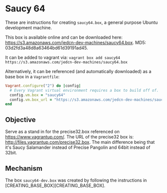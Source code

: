 # Saucy 64

These are instructions for creating `saucy64.box`, a general purpose
Ubuntu development machine.

This box is available online and can be downloaded here:
https://s3.amazonaws.com/jedcn-dev-machines/saucy64.box. MD5:
03d2fd3a48d8a63464bd61d39191ad45.

It can be added to vagrant via: `vagrant box add saucy64
https://s3.amazonaws.com/jedcn-dev-machines/saucy64.box`

Alternatively, it can be referenced (and automatically downloaded) as
a base box in a `Vagrantfile`:

```ruby
Vagrant.configure("2") do |config|
  # Every Vagrant virtual environment requires a box to build off of.
  config.vm.box = "saucy64"
  config.vm.box_url = "https://s3.amazonaws.com/jedcn-dev-machines/saucy64.box"
end
```

## Objective

Serve as a stand in for the precise32.box referenced on
https://www.vagrantup.com/. The URL of the precise32 box is:
http://files.vagrantup.com/precise32.box. The main difference being
that it's Saucy Salamander instead of Precise Pangolin and 64bit
instead of 32bit.

## Mechanism

The box `saucy64-dev.box` was created by following the instructions in
[CREATING_BASE_BOX][CREATING_BASE_BOX].
